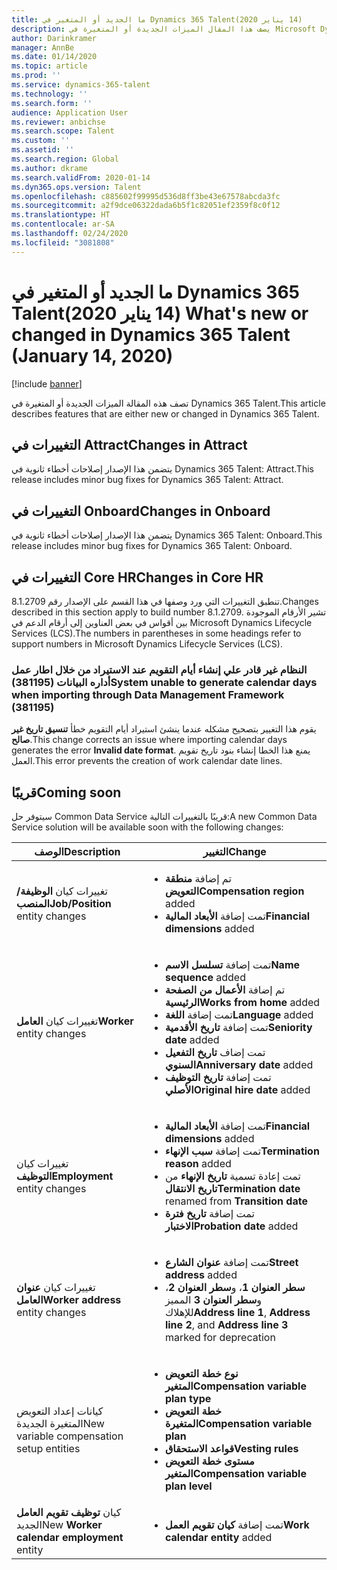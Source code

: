 ```yaml
---
title: ما الجديد أو المتغير في Dynamics 365 Talent‏ (14‏ يناير 2020)
description: يصف هذا المقال الميزات الجديدة أو المتغيرة في Microsoft Dynamics 365 Talent.
author: Darinkramer
manager: AnnBe
ms.date: 01/14/2020
ms.topic: article
ms.prod: ''
ms.service: dynamics-365-talent
ms.technology: ''
ms.search.form: ''
audience: Application User
ms.reviewer: anbichse
ms.search.scope: Talent
ms.custom: ''
ms.assetid: ''
ms.search.region: Global
ms.author: dkrame
ms.search.validFrom: 2020-01-14
ms.dyn365.ops.version: Talent
ms.openlocfilehash: c885602f99995d536d8ff3be43e67578abcda3fc
ms.sourcegitcommit: a2f9dce06322dada6b5f1c82051ef2359f8c0f12
ms.translationtype: HT
ms.contentlocale: ar-SA
ms.lasthandoff: 02/24/2020
ms.locfileid: "3081808"
---
```

# <a name="whats-new-or-changed-in-dynamics-365-talent-january-14-2020"></a><span data-ttu-id="30249-103">ما الجديد أو المتغير في Dynamics 365 Talent‏ (14‏ يناير 2020)</span><span class="sxs-lookup"><span data-stu-id="30249-103">What's new or changed in Dynamics 365 Talent (January 14, 2020)</span></span>

[!include [banner](includes/banner.md)]

<span data-ttu-id="30249-104">تصف هذه المقالة الميزات الجديدة أو المتغيرة في Dynamics 365 Talent.</span><span class="sxs-lookup"><span data-stu-id="30249-104">This article describes features that are either new or changed in Dynamics 365 Talent.</span></span>

## <a name="changes-in-attract"></a><span data-ttu-id="30249-105">التغييرات في Attract</span><span class="sxs-lookup"><span data-stu-id="30249-105">Changes in Attract</span></span>

<span data-ttu-id="30249-106">يتضمن هذا الإصدار إصلاحات أخطاء ثانوية في Dynamics 365 Talent: Attract.</span><span class="sxs-lookup"><span data-stu-id="30249-106">This release includes minor bug fixes for Dynamics 365 Talent: Attract.</span></span>

## <a name="changes-in-onboard"></a><span data-ttu-id="30249-107">التغييرات في Onboard</span><span class="sxs-lookup"><span data-stu-id="30249-107">Changes in Onboard</span></span>

<span data-ttu-id="30249-108">يتضمن هذا الإصدار إصلاحات أخطاء ثانوية في Dynamics 365 Talent: Onboard.</span><span class="sxs-lookup"><span data-stu-id="30249-108">This release includes minor bug fixes for Dynamics 365 Talent: Onboard.</span></span>

## <a name="changes-in-core-hr"></a><span data-ttu-id="30249-109">التغييرات في Core HR</span><span class="sxs-lookup"><span data-stu-id="30249-109">Changes in Core HR</span></span>

<span data-ttu-id="30249-110">تنطبق التغييرات التي ورد وصفها في هذا القسم على الإصدار رقم 8.1.2709.</span><span class="sxs-lookup"><span data-stu-id="30249-110">Changes described in this section apply to build number 8.1.2709.</span></span> <span data-ttu-id="30249-111">تشير الأرقام الموجودة بين أقواس في بعض العناوين إلى أرقام الدعم في Microsoft Dynamics Lifecycle Services (LCS).</span><span class="sxs-lookup"><span data-stu-id="30249-111">The numbers in parentheses in some headings refer to support numbers in Microsoft Dynamics Lifecycle Services (LCS).</span></span>

### <a name="system-unable-to-generate-calendar-days-when-importing-through-data-management-framework-381195"></a><span data-ttu-id="30249-112">النظام غير قادر علي إنشاء أيام التقويم عند الاستيراد من خلال اطار عمل أداره البيانات (381195)</span><span class="sxs-lookup"><span data-stu-id="30249-112">System unable to generate calendar days when importing through Data Management Framework (381195)</span></span>

<span data-ttu-id="30249-113">يقوم هذا التغيير بتصحيح مشكله عندما ينشئ استيراد أيام التقويم خطأ **تنسيق تاريخ غير صالح**.</span><span class="sxs-lookup"><span data-stu-id="30249-113">This change corrects an issue where importing calendar days generates the error **Invalid date format**.</span></span> <span data-ttu-id="30249-114">يمنع هذا الخطا إنشاء بنود تاريخ تقويم العمل.</span><span class="sxs-lookup"><span data-stu-id="30249-114">This error prevents the creation of work calendar date lines.</span></span>

## <a name="coming-soon"></a><span data-ttu-id="30249-115">قريبًا</span><span class="sxs-lookup"><span data-stu-id="30249-115">Coming soon</span></span>

<span data-ttu-id="30249-116">سيتوفر حل Common Data Service قريبًا بالتغييرات التالية:</span><span class="sxs-lookup"><span data-stu-id="30249-116">A new Common Data Service solution will be available soon with the following changes:</span></span>

| <span data-ttu-id="30249-117">‏‏الوصف</span><span class="sxs-lookup"><span data-stu-id="30249-117">Description</span></span> | <span data-ttu-id="30249-118">التغيير</span><span class="sxs-lookup"><span data-stu-id="30249-118">Change</span></span> |
| --- | --- |
| <span data-ttu-id="30249-119">تغييرات كيان **الوظيفة/المنصب**</span><span class="sxs-lookup"><span data-stu-id="30249-119">**Job/Position** entity changes</span></span> | <ul><li><span data-ttu-id="30249-120">تم إضافة **منطقة التعويض**</span><span class="sxs-lookup"><span data-stu-id="30249-120">**Compensation region** added</span></span></li><li><span data-ttu-id="30249-121">تمت إضافة **الأبعاد المالية**</span><span class="sxs-lookup"><span data-stu-id="30249-121">**Financial dimensions** added</span></span></li></ul> |
| <span data-ttu-id="30249-122">تغييرات كيان **العامل**</span><span class="sxs-lookup"><span data-stu-id="30249-122">**Worker** entity changes</span></span> | <ul><li><span data-ttu-id="30249-123">تمت إضافة **تسلسل الاسم**</span><span class="sxs-lookup"><span data-stu-id="30249-123">**Name sequence** added</span></span></li><li><span data-ttu-id="30249-124">تم إضافة **الأعمال من الصفحة الرئيسية**</span><span class="sxs-lookup"><span data-stu-id="30249-124">**Works from home** added</span></span></li><li><span data-ttu-id="30249-125">تمت إضافة **اللغة**</span><span class="sxs-lookup"><span data-stu-id="30249-125">**Language** added</span></span></li><li><span data-ttu-id="30249-126">تمت إضافة **تاريخ الأقدمية**</span><span class="sxs-lookup"><span data-stu-id="30249-126">**Seniority date** added</span></span></li><li><span data-ttu-id="30249-127">تمت إضاف **تاريخ التفعيل السنوي**</span><span class="sxs-lookup"><span data-stu-id="30249-127">**Anniversary date** added</span></span></li><li><span data-ttu-id="30249-128">تمت إضافة **تاريخ التوظيف الأصلي**</span><span class="sxs-lookup"><span data-stu-id="30249-128">**Original hire date** added</span></span></li></ul> |
| <span data-ttu-id="30249-129">تغييرات كيان **التوظيف**</span><span class="sxs-lookup"><span data-stu-id="30249-129">**Employment** entity changes</span></span> | <ul><li><span data-ttu-id="30249-130">تمت إضافة **الأبعاد المالية**</span><span class="sxs-lookup"><span data-stu-id="30249-130">**Financial dimensions** added</span></span></li><li><span data-ttu-id="30249-131">تمت إضافة **سبب الإنهاء**</span><span class="sxs-lookup"><span data-stu-id="30249-131">**Termination reason** added</span></span></li><li><span data-ttu-id="30249-132">تمت إعادة تسمية **تاريخ الإنهاء** من **تاريخ الانتقال**</span><span class="sxs-lookup"><span data-stu-id="30249-132">**Termination date** renamed from **Transition date**</span></span></li><li><span data-ttu-id="30249-133">تمت إضافة **تاريخ فترة الاختبار**</span><span class="sxs-lookup"><span data-stu-id="30249-133">**Probation date** added</span></span></li></ul> |
| <span data-ttu-id="30249-134">تغييرات كيان **عنوان العامل**</span><span class="sxs-lookup"><span data-stu-id="30249-134">**Worker address** entity changes</span></span> | <ul><li><span data-ttu-id="30249-135">تمت إضافة **عنوان الشارع**</span><span class="sxs-lookup"><span data-stu-id="30249-135">**Street address** added</span></span></li><li><span data-ttu-id="30249-136">**سطر العنوان 1**، و**سطر العنوان 2**، و**سطر العنوان 3** المميز للإهلاك</span><span class="sxs-lookup"><span data-stu-id="30249-136">**Address line 1**, **Address line 2**, and **Address line 3** marked for deprecation</span></span></li></ul> |
| <span data-ttu-id="30249-137">كيانات إعداد التعويض المتغيرة الجديدة</span><span class="sxs-lookup"><span data-stu-id="30249-137">New variable compensation setup entities</span></span> | <ul><li><span data-ttu-id="30249-138">**نوع خطة التعويض المتغير**</span><span class="sxs-lookup"><span data-stu-id="30249-138">**Compensation variable plan type**</span></span></li><li><span data-ttu-id="30249-139">**خطة التعويض المتغيرة**</span><span class="sxs-lookup"><span data-stu-id="30249-139">**Compensation variable plan**</span></span></li><li><span data-ttu-id="30249-140">**قواعد الاستحقاق**</span><span class="sxs-lookup"><span data-stu-id="30249-140">**Vesting rules**</span></span></li><li><span data-ttu-id="30249-141">**مستوى خطة التعويض المتغير**</span><span class="sxs-lookup"><span data-stu-id="30249-141">**Compensation variable plan level**</span></span></li></ul> |
| <span data-ttu-id="30249-142">كيان **توظيف تقويم العامل** الجديد</span><span class="sxs-lookup"><span data-stu-id="30249-142">New **Worker calendar employment** entity</span></span> | <ul><li><span data-ttu-id="30249-143">تمت إضافة **كيان تقويم العمل**</span><span class="sxs-lookup"><span data-stu-id="30249-143">**Work calendar entity** added</span></span></li></ul> |
